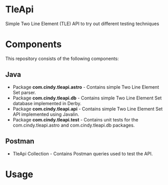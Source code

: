 # TleApi
Simple Two Line Element (TLE) API to try out different testing techniques

# Components

This repository consists of the following components:
## Java
* Package **com.cindy.tleapi.astro** - Contains simple Two Line Element Set parser.
* Package **com.cindy.tleapi.db** - Contains simple Two Line Element Set database
implemented in Derby.
* Package **com.cindy.tleapi.api** - Contains simple Two Line Element Set API implemented using
Javalin.
* Package **com.cindy.tleapi.test** - Contains unit tests for the com.cindy.tleapi.astro and
com.cindy.tleapi.db packages.
## Postman
* TleApi Collection - Contains Postman queries used to test the API.

# Usage
